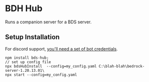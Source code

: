 # BDH Hub

Runs a companion server for a BDS server.

## Setup Installation

For discord support, [you'll need a set of bot credentials](https://discordjs.guide/preparations/setting-up-a-bot-application.html#creating-your-bot).

```
npm install bds-hub;
// set up config file
npx bdsHubInstall  --config=my_config.yaml C:\blah-blah\bedrock-server-1.20.13.01\ 
npx start --config=my_config.yaml
```


